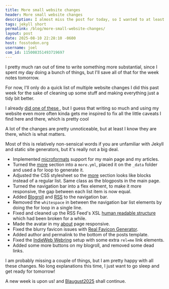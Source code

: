 ```yaml
---
title: More small website changes
header: More small website changes
description: I almost miss the post for today, so I wanted to at least write a listicle of some changes I've made this weekend
tags: jekyll short
permalink: /blog/more-small-website-changes/
layout: post
date: 2025-08-10 22:28:10 -0600
host: fosstodon.org
username: joel
com_id: 115008351493719697
---
```


I pretty much ran out of time to write something more substantial, since I spent my day doing a bunch of things, but I'll save all of that for the week notes tomorrow.

For now, I'll only do a quick list of multiple website changes I did this past week for the sake of cleaning up some stuff and making everything just a tidy bit better.

I already [did one of these ](/blog/small-website-updates/), but I guess that writing so much and using my website even more often kinda gets me inspired to fix all the little caveats I find here and there, which is pretty cool

A lot of the changes are pretty unnoticeable, but at least I know they are there, which is what matters.

Most of this is relatively non-sensical words if you are unfamiliar with Jekyll and static site generators, but it's really not a big deal.


- Implemented [microformats](https://microformats.org/) support for my main page and my articles.
- Turned the [more](/more) section into a `more.yml`, placed it on the `_data` folder and used a for loop to generate it.
- Adjusted the CSS stylesheet so the [more](/more) section looks like blocks instead of a regular list. Same class as the blogposts in the main page.
- Turned the navigation bar into a flex element, to make it more responsive, the gap between each list item is now equal.
- Added [Blogroll](/blogroll) and [RSS](/feed.xml) to the navigation bar.
- Removed the `whitespace` in between the navigation bar list elements by doing the for loop in a single line.
- Fixed and cleaned up the RSS Feed's XSL [human readable structure](/blog/improving-my-rss-feed/) which had been broken for a while.
- Made the avatar in my [about](/about) page responsive.
- Fixed the blurry favicon issues with [Real Favicon Generator](https://realfavicongenerator.net).
- Added author and permalink to the bottom of the posts template.
- Fixed the [IndieWeb Webring](https://xn--sr8hvo.ws/) setup with some extra `rel=me` link elements.
- Added some more buttons on my blogroll, and removed some dead links.

I am probably missing a couple of things, but I am pretty happy with all these changes. No long explanations this time, I just want to go sleep and get ready for tomorrow!

A new week is upon us! and [Blaugust2025](/blog/blaugust-2025) shall continue.
